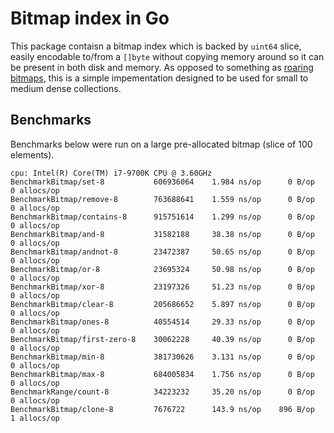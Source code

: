 # Bitmap index in Go

This package contaisn a bitmap index which is backed by `uint64` slice, easily encodable to/from a `[]byte` without copying memory around so it can be present
in both disk and memory. As opposed to something as [roaring bitmaps](github.com/RoaringBitmap/roaring), this is a simple impementation designed to be used for small to medium dense collections.


## Benchmarks
Benchmarks below were run on a large pre-allocated bitmap (slice of 100 elements).

```
cpu: Intel(R) Core(TM) i7-9700K CPU @ 3.60GHz
BenchmarkBitmap/set-8           606936064    1.984 ns/op      0 B/op    0 allocs/op
BenchmarkBitmap/remove-8        763688641    1.559 ns/op      0 B/op    0 allocs/op
BenchmarkBitmap/contains-8      915751614    1.299 ns/op      0 B/op    0 allocs/op
BenchmarkBitmap/and-8           31582188     38.38 ns/op      0 B/op    0 allocs/op
BenchmarkBitmap/andnot-8        23472387     50.65 ns/op      0 B/op    0 allocs/op
BenchmarkBitmap/or-8            23695324     50.98 ns/op      0 B/op    0 allocs/op
BenchmarkBitmap/xor-8           23197326     51.23 ns/op      0 B/op    0 allocs/op
BenchmarkBitmap/clear-8         205686652    5.897 ns/op      0 B/op    0 allocs/op
BenchmarkBitmap/ones-8          40554514     29.33 ns/op      0 B/op    0 allocs/op
BenchmarkBitmap/first-zero-8    30062228     40.39 ns/op      0 B/op    0 allocs/op
BenchmarkBitmap/min-8           381730626    3.131 ns/op      0 B/op    0 allocs/op
BenchmarkBitmap/max-8           684005834    1.756 ns/op      0 B/op    0 allocs/op
BenchmarkRange/count-8          34223232     35.20 ns/op      0 B/op    0 allocs/op
BenchmarkBitmap/clone-8         7676722      143.9 ns/op    896 B/op    1 allocs/op
```